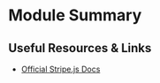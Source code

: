 # Module Summary

## Useful Resources & Links

- [Official Stripe.js Docs](https://stripe.com/docs)
